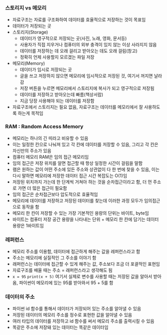 ### 스토리지 vs 메모리
- 자료구조는 자료를 구조화하여 데이터를 효율적으로 저장하는 것이 목표임
- 데이터가 저장되는 곳
- 스토리지(Storage)
    - 데이터가 영구적으로 저장되는 곳(사진, 노래, 영화, 문서등)
    - 사용자가 직접 지우거나 컴퓨터의 외부 충격이 있지 않는 이상 사라지지 않음
    - 데이터를 저장하는 데 오래 걸리고 받아오는 데도 오래 걸림(창고)
    - 정확히 언제 사용할지 모르겠는 파일 저장
- 메모리(Memory)
    - 데이터가 임시로 저장되는 곳
    - 글을 쓰고 저장하지 않으면 메모리에 임시적으로 저장된 것, 여기서 꺼지면 날라감
    - 저장 버튼을 누르면 메모리에서 스토리지에 복사가 되고 영구적으로 저장됨
    - 데이터를 저장하고 받아오는데 빠름(책상서랍)
    - 지금 당장 사용해야 되는 데이터를 저장함
- 자료구조에서 스토리지는 필요 없음, 자료구조는 데이터를 메모리에서 잘 사용하도록 하는게 목적임

### RAM : Random Access Memory
- 메모리는 하나의 긴 띠라고 비유할 수 있음
- 이는 일정한 칸으로 나눠져 있고 각 칸에 데이터를 저장할 수 있음, 그리고 각 칸은 자신만의 주소가 있음
- 컴퓨터 메모리 RAM은 임의 접근 메모리임
- 임의 접근은 저장 위치를 알면 접근할 때 항상 일정한 시간이 걸림을 말함
- 램은 원하는 값이 어떤 주소에 있든 주소와 상관없이 다 한 번에 찾을 수 있음, 이는 다시 말하면 메모리에 저장한 데이터 접근 시간 복잡도는 O(1)임
- 저장된 위치까지 가는데 한 단계씩 거쳐아 하는 것을 순차접근이라고 함, 더 먼 주소로 가면 더 많은 접근이 필요함
- 임의 접근은 순차접근보다 압도적으로 효율적임
- 메모리에 데이터를 저장하고 저장된 데이터를 찾는데 이러한 과정 모두가 임의접근으로 동작을 함
- 메모리 한 칸이 저장할 수 있는 가장 기본적인 용량의 단위는 바이트, byte임
- 바이트는 컴퓨터 저장 공간 용량을 나타내는 단위 + 메모리 한 칸에 담기는 데이터 용량은 1바이트임

### 레퍼런스
- 메모리 주소를 이용함, 데이터에 접근하게 해주는 값을 레퍼런스라고 함
- 주소는 메모리에 실질적인 그 주소를 이야기 함
- 래퍼런스는 데이터에 접근할 수 있게 해주는 값, 주소보다 조금 더 포괄적인 표현임
- 자료구조를 배울 때는 주소 = 래퍼런스라고 생각해도 됨
- `x = 95`  `print(x + 5)` 여기서 실제로 변수를 사용할 때는 저장된 값을 알아서 받아옴, 파이썬이 메모리에 있는 95를 받아와서 95 + 5를 함

### 데이터의 주소
- 파이썬 id 함수를 통해서 데이터가 저장되어 있는 주소를 알아낼 수 있음
- 저장된 데이터의 메모리 주소를 정수로 표현한 값을 알아낼 수 있음
- 여러 타입의 데이터를 저장하고 id 함수를 써서 메모리 주소를 출력시킬 수 있음
- 똑같은 주소에 저장돼 있는 데이터는 똑같은 데이터임